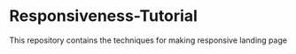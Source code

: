 # Responsiveness-Tutorial
This repository contains the techniques for making responsive landing page 
